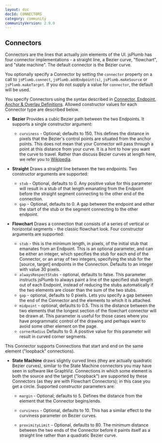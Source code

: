 ```yaml
---
layout: doc
docId: CONNECTORS
category: community
communityVersion: 2.9.0
---
```

## Connectors
Connectors are the lines that actually join elements of the UI.  jsPlumb has four connector implementations - a straight 
line, a Bezier curve, "flowchart", and "state machine".  The default connector is the Bezier curve.

You optionally specify a Connector by setting the `connector` property on a call to `jsPlumb.connect`, 
`jsPlumb.addEndpoint(s)`, `jsPlumb.makeSource` or `jsPlumb.makeTarget`. If you do not supply a value for `connector`, 
the default will be used.

You specify Connectors using the syntax described in
[Connector, Endpoint, Anchor & Overlay Definitions](basic-concepts#definitions). Allowed constructor values for each 
Connector type are described below.


- **Bezier** Provides a cubic Bezier path between the two Endpoints. It supports a single constructor argument:
    - `curviness` - Optional; defaults to 150. This defines the distance in pixels that the Bezier's control points are 
    situated from the anchor points.  This does not mean that your Connector will pass through a point at this distance 
    from your curve.  It is a hint to how you want the curve to travel. Rather than discuss Bezier curves at length 
    here, we refer you to [Wikipedia](http://en.wikipedia.org/wiki/B%C3%A9zier_curve).
			
- **Straight** Draws a straight line between the two endpoints. Two constructor arguments are supported:

    - `stub` - Optional, defaults to 0. Any positive value for this parameter will result in a stub of that length 
    emanating from the Endpoint before the straight segment connecting to the other end of the connection.
    - `gap` - Optional, defaults to 0. A gap between the endpoint and either the start of the stub or the segment 
        connecting to the other endpoint.

- **Flowchart** Draws a connection that consists of a series of vertical or horizontal segments - the classic flowchart 
look. Four constructor arguments are supported:
    - `stub` - this is the minimum length, in pixels, of the initial stub that emanates from an Endpoint.  This is an 
    optional parameter, and can be either an integer, which specifies the stub for each end of the Connector, or an 
    array of two integers, specifying the stub for the [source, target] endpoints in the Connection.  Defaults to an 
    integer with value 30 pixels.
    - `alwaysRespectStubs` - optional, defaults to false. This parameter instructs jsPlumb to always paint a line of 
    the specified stub length out of each Endpoint, instead of reducing the stubs automatically if the two elements are 
    closer than the sum of the two stubs.
    - `gap` - optional, defaults to 0 pixels. Lets you specify a gap between the end of the Connector and the elements 
    to which it is attached.
    - `midpoint` - optional, defaults to 0.5. This is the distance between the two elements that the longest section 
    of the flowchart connector will be drawn at.  This parameter is useful for those cases where you have programmatic 
    control of the drawing and perhaps want to avoid some other element on the page.
    - `cornerRadius` Defaults to 0. A positive value for this parameter will result in curved corner segments.
    
This Connector supports Connections that start and end on the same element ("loopback" connections).

- **State Machine** draws slightly curved lines (they are actually quadratic Bezier curves), similar to the State 
Machine connectors you may have seen in software like GraphViz.  Connections in which some element is both the 
source and the target ("loopback") are supported by these Connectors (as they are with Flowchart Connectors); in 
this case you get a circle. Supported constructor parameters are:

    - `margin` - Optional; defaults to 5.  Defines the distance from the element that the Connector begins/ends.
			
    - `curviness` - Optional, defaults to 10.  This has a similar effect to the curviness parameter on Bezier curves.
                  
    - `proximityLimit` - Optional, defaults to 80.  The minimum distance between the two ends of the Connector before 
    it paints itself as a straight line rather than a quadratic Bezier curve.